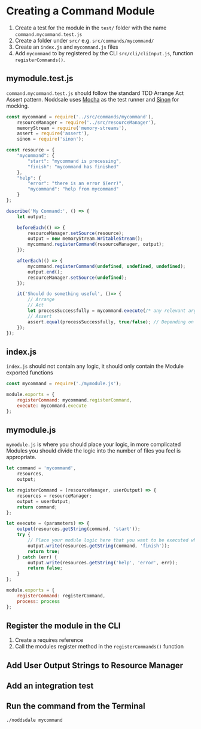 # Creating a Command Module

1. Create a test for the module in the `test/` folder with the name `command.mycommand.test.js`
2. Create a folder under `src/` e.g. `src/commands/mycommand/`
3. Create an `index.js` and `mycommand.js` files
4. Add `mycommand` to by registered by the CLI `src/cli/cliInput.js`, function `registerCommands()`.

## mymodule.test.js
`command.mycommand.test.js` should follow the standard TDD Arrange Act Assert pattern.  Noddsale uses [Mocha](mochajs.org) as the test runner and [Sinon](sinonjs.org) for mocking.

``` javascript
const mycommand = require('../src/commands/mycommand'),
    resourceManager = require('../src/resourceManager'),
    memoryStream = require('memory-streams'),
    assert = require('assert'),
    sinon = require('sinon');

const resource = {
    "mycommand": {
        "start": "mycommand is processing",
        "finish": "mycommand has finished"
    },
    "help": {
        "error": "there is an error $(err)",
        "mycommand": "help from mycommand"
    }
};

describe('My Command:', () => {
    let output;

    beforeEach(() => {
        resourceManager.setSource(resource);
        output = new memoryStream.WritableStream();
        mycommand.registerCommand(resourceManager, output);
    });

    afterEach(() => {
        mycommand.registerCommand(undefined, undefined, undefined);
        output.end();
        resourceManager.setSource(undefined);
    });

    it('Should do something useful', ()=> {
        // Arrange
        // Act
        let processSuccessfully = mycommand.execute(/* any relevant arguments */);
        // Assert
        assert.equal(processSuccessfully, true/false); // Depending on if we are expecting the processing to succed or fail
    });
});
```

## index.js
`index.js` should not contain any logic, it should only contain the Module exported functions
``` javascript
const mycommand = require('./mymodule.js');

module.exports = {
    registerCommand: mycommand.registerCommand,
    execute: mycommand.execute
};
```

## mymodule.js
`mymodule.js` is where you should place your logic, in more complicated Modules you should divide the logic into the number of files you feel is appropriate.

``` javascript
let command = 'mycommand',
    resources,
    output;

let registerCommand = (resourceManager, userOutput) => {
    resources = resourceManager;
    output = userOutput;
    return command;
};

let execute = (parameters) => {
    output(resources.getString(command, 'start'));
    try {
        // Place your module logic here that you want to be executed when the users runs noddsdale mymodule
        output.write(resources.getString(command, 'finish'));
        return true;
    } catch (err) {
        output.write(resources.getString('help', 'error', err));
        return false;
    }
};

module.exports = {
    registerCommand: registerCommand,
    process: process
};
```

## Register the module in the CLI
1. Create a requires reference
2. Call the modules register method in the `registerCommands()` function

## Add User Output Strings to Resource Manager

## Add an integration test

## Run the command from the Terminal
`./noddsdale mycommand`